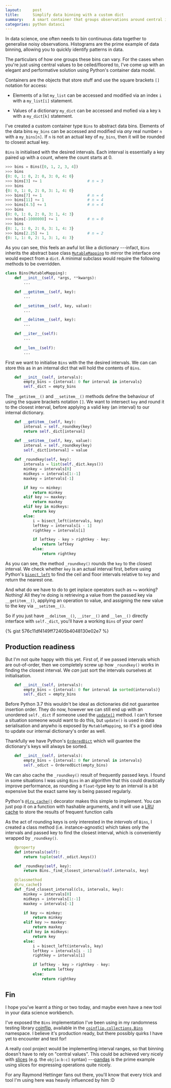 ```yaml
---
layout:     post
title:      Simplify data binning with a custom dict
summary:    A smart container that groups observations around central interval values.
categories: python datasci
---
```


In data science, one often needs to bin continuous data together
to generalise noisy observations.
Histograms are the prime example of data binning,
allowing you to quickly identify patterns in data.

The particulars of how one groups these bins can vary.
For the cases when you're just using central values to be ceiled/floored to,
I've come up with an elegant and performative solution
using Python's container data model.

Containers are the objects that store stuff and use the square brackets `[]` notation for access:

* Elements of a list `my_list` can be accessed and modified
via an index `i` with a `my_list[i]` statement.

* Values of a dictionary `my_dict` can be accessed and mofied
via a key `k` with a `my_dict[k]` statement.

I've created a custom container type `Bins` to abstract data bins.
Elements of the data bins `my_bins` can be accessed and modified
via _any_ real number `n` with a `my_bins[n]`.
If `n` is not an actual key of `my_bins`,
then it will be rounded to closest actual key.

`Bins` is initialised with the desired intervals.
Each interval is essentially a key paired up with a count,
where the count starts at 0.

```python
>>> bins = Bins([0, 1, 2, 3, 4])
>>> bins
{0: 0, 1: 0, 2: 0, 3: 0, 4: 0}
>>> bins[3] += 1                    # n = 3
>>> bins
{0: 0, 1: 0, 2: 0, 3: 1, 4: 0}
>>> bins[7] += 1                    # n = 4
>>> bins[11] += 1                   # n = 4
>>> bins[4.5] += 1                  # n = 4
>>> bins
{0: 0, 1: 0, 2: 0, 3: 1, 4: 3}
>>> bins[-1000000] += 1             # n = 0
>>> bins
{0: 1, 1: 0, 2: 0, 3: 1, 4: 3}
>>> bins[2.25] += 1                 # n = 2 
{0: 1, 1: 0, 2: 1, 3: 1, 4: 3}
```

As you can see, this feels an awful lot like a dictionary
---infact, `Bins` inherits the abstract base class [`MutableMapping`](https://docs.python.org/3/library/collections.abc.html#collections.abc.MutableMapping)
to mirror the interface one would expect from a `dict`.
A minimal subclass would require the following methods to be overridden.

```python
class Bins(MutableMapping):
    def __init__(self, *args, **kwargs):
        ...

    def __getitem__(self, key):
        ...

    def __setitem__(self, key, value):
        ...

    def __delitem__(self, key):
        ...

    def __iter__(self):
        ...
    
    def __len__(self):
        ...
```

First we want to initialise `Bins` with the the desired intervals.
We can can store this as in an internal dict
that will hold the contents of `Bins`.

```python
    def __init__(self, intervals):
        empty_bins = {interval: 0 for interval in intervals}
        self._dict = empty_bins
```

The `__getitem__()` and `__setitem__()` methods
define the behaviour of using
the square brackets notation `[]`.
We want to intersect `key` and round it to the closest interval,
before applying a valid key (an interval) to our internal dictionary.

```python
    def __getitem__(self, key):
        interval = self._roundkey(key)
        return self._dict[interval]

    def __setitem__(self, key, value):
        interval = self._roundkey(key)
        self._dict[interval] = value
        
    def _roundkey(self, key):
        intervals = list(self._dict.keys())
        minkey = intervals[0]
        midkeys = intervals[1:-1]
        maxkey = intervals[-1]

        if key <= minkey:
            return minkey
        elif key >= maxkey:
            return maxkey
        elif key in midkeys:
            return key
        else:
            i = bisect_left(intervals, key)
            leftkey = intervals[i - 1]
            rightkey = intervals[i]

            if leftkey - key > rightkey - key:
                return leftkey
            else:
                return rightkey
```

As you can see,
the method `_roundkey()` rounds the `key` to the closest interval.
We check whether `key` is an actual interval first,
before using Python's [`bisect_left`](https://docs.python.org/3/library/bisect.html#bisect.bisect_left)
to find the ceil and floor intervals relative to `key`
and return the nearest one.

And what do we have to do to get inplace operators such as `+=` working?
Nothing!
All they're doing is retrieving a value from the passed key via `__getitem__()`,
applying an operation to value,
and assigning the new value to the key via `__setitem__()`.

So if you just have `__delitem__()`, `__iter__()` and `__len__()`
directly interface with `self._dict`,
you'll have a working `Bins` of your own!

{% gist 576c11df4149ff72405b4048130e02e7 %}

## Production readiness

But I'm not quite happy with this yet.
First of, if we passed intervals which are out-of-order,
then we completely screw up how `_roundkey()` works
in finding the closest interval.
We _can_ just sort the intervals ourselves at initialisation.

```python
    def __init__(self, intervals):
        empty_bins = {interval: 0 for interval in sorted(intervals)}
        self._dict = empty_bins
```

Before Python 3.7 this wouldn't be ideal as
dictionaries did not guarantee insertion order.
They do now, however we can still end up with an unordered `self._dict`
if someone used the [`update()`](https://docs.python.org/3/library/stdtypes.html?highlight=update#dict.update) method.
I can't forsee a situation someone would want to do this,
but `update()` is used in data serialisation and anywho is exposed by `MutableMapping`,
so it's a good idea to update our internal dictionary's order as well.

Thankfully we have Python's [`OrderedDict`](https://docs.python.org/3/library/collections.html#collections.OrderedDict)
which will guantee the dictionary's keys will always be sorted.

```python
    def __init__(self, intervals):
        empty_bins = {interval: 0 for interval in intervals}
        self._odict = OrderedDict(empty_bins)
```

We can also cache the `_roundkey()` result of frequently passed keys.
I found in some situations I was using `Bins` in an algorithm
that this could drastically improve performance,
as rounding a `float`-type key to an interval
is a bit expensive
but the exact same key is being passed regularly.

Python's [`@lru_cache()`](https://docs.python.org/3/library/functools.html#functools.lru_cache)
decorator makes this simple to implement.
You can just pop it on a function with hashable arguments,
and it will use a [LRU cache](https://en.wikipedia.org/wiki/Cache_replacement_policies#Least_recently_used_(LRU))
to store the results of frequent function calls

As the act of rounding keys is only interested in the _intervals_ of `Bins`,
I created a class method (i.e. instance-agnostic)
which takes only the intervals and passed key
to find the closest interval,
which is conveniently wrapped by `_roundkey()`.

```python
    @property
    def intervals(self):
        return tuple(self._odict.keys())

    def _roundkey(self, key):
        return Bins._find_closest_interval(self.intervals, key)

    @classmethod
    @lru_cache()
    def _find_closest_interval(cls, intervals, key):
        minkey = intervals[0]
        midkeys = intervals[1:-1]
        maxkey = intervals[-1]

        if key <= minkey:
            return minkey
        elif key >= maxkey:
            return maxkey
        elif key in midkeys:
            return key
        else:
            i = bisect_left(intervals, key)
            leftkey = intervals[i - 1]
            rightkey = intervals[i]

            if leftkey - key > rightkey - key:
                return leftkey
            else:
                return rightkey
```

## Fin

I hope you've learnt a thing or two today,
and maybe even have a new tool in your data science workbench.

I've exposed the `Bins` implementation I've been using in my
randomness testing library [coinflip](https://github.com/Honno/coinflip/),
available in the [`coinflip.collections.Bins`](https://coinflip.readthedocs.io/en/latest/reference/collections.html)
namespace.
I believe it's production ready,
but there possibly quirks I have yet to encounter and test for!

A really cool project would be implementing interval ranges,
so that binning doesn't have to rely on "central values".
This could be achieved very nicely with [slices](https://docs.python.org/3/library/functions.html#slice)
(e.g. the `obj[a:b:c]` syntax)
---[pandas](pandas.pydata.org/) is the prime example using slices for
expressing operations quite nicely.

For any Raymond Hettinger fans out there,
you'll know that every trick and tool I'm using here
was heavily influenced by him :D
